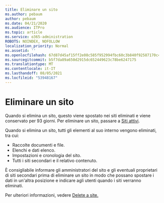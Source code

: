 ```yaml
---
title: Eliminare un sito
ms.author: pebaum
author: pebaum
ms.date: 04/21/2020
ms.audience: ITPro
ms.topic: article
ms.service: o365-administration
ROBOTS: NOINDEX, NOFOLLOW
localization_priority: Normal
ms.assetid: ''
ms.openlocfilehash: 67d87d45af15ff2e08c585f952994fbc60c3b840f92587170c45ab3c9b53c6e2
ms.sourcegitcommit: b5f7da89a650d2915dc652449623c78be6247175
ms.translationtype: MT
ms.contentlocale: it-IT
ms.lasthandoff: 08/05/2021
ms.locfileid: "53948167"
---
```

# <a name="delete-a-site"></a>Eliminare un sito

Quando si elimina un sito, questo viene spostato nei siti eliminati e viene conservato per 93 giorni. Per eliminare un sito, passare a [Siti attivi](https://admin.microsoft.com/sharepoint?page=sitemanagement&modern=true). 

Quando si elimina un sito, tutti gli elementi al suo interno vengono eliminati, tra cui:

- Raccolte documenti e file.
- Elenchi e dati elenco.
- Impostazioni e cronologia del sito.
- Tutti i siti secondari e il relativo contenuto.

È consigliabile informare gli amministratori del sito e gli eventuali proprietari di siti secondari prima di eliminare un sito in modo che possano spostare i dati in un'altra posizione e indicare agli utenti quando i siti verranno eliminati.

Per ulteriori informazioni, vedere [Delete a site.](https://docs.microsoft.com/sharepoint/delete-site-collection)
